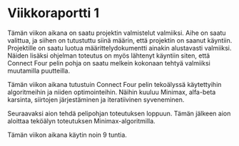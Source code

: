# Viikkoraportti 1
Tämän viikon aikana on saatu projektin valmistelut valmiiksi. Aihe on saatu valittua, ja siihen on tutustuttu siinä määrin, että projektin on saanut käyntiin. Projektille on saatu luotua määrittelydokumentti ainakin alustavasti valmiiksi. Näiden lisäksi ohjelman toteutus on myös lähtenyt käyntiin siten, että Connect Four pelin pohja on saatu melkein kokonaan tehtyä valmiiksi muutamilla puutteilla.

Tämän viikon aikana tutustuin Connect Four pelin tekoälyssä käytettyihin algoritmeihin ja niiden optimointeihin. Näihin kuuluu Minimax, alfa-beta karsinta, siirtojen järjestäminen ja iteratiivinen syveneminen.

Seuraavaksi aion tehdä pelipohjan toteutuksen loppuun. Tämän jälkeen aion aloittaa teköälyn toteutuksen Minimax-algoritmilla.

Tämän viikon aikana käytin noin 9 tuntia.
